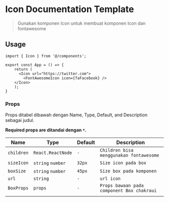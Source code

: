 # Icon Documentation Template

> Gunakan komponen Icon untuk membuat komponen Icon dan fontawesome

## Usage

```tsx
import { Icon } from '@/components';

export const App = () => {
	return (
	  <Icon url="https://twitter.com">
        <FontAwesomeIcon icon={faFacebook} />
    </Icon>
	);
}
```

### Props

Props ditabel dibawah dengan Name, Type, Default, and Description sebagai judul.

**Required props are ditandai dengan `*`.**

| Name         | Type            | Default        | Description                                          |
| ------------ | --------------- | -------------- | --------------------------------------------------   |
| `children`    | `React.ReactNode`        |  `-`   | `Children bisa menggunakan fontawesome`         |
| `sizeIcon`    | `string` `number`        |  `32px`   | `Size icon pada box`         |
| `boxSize`    | `string` `number`        |  `45px`   | `Size box pada komponen`         |
| `url`    | `string`        |  `-`   | `url icon`         |
| `BoxProps`   | `props`         |   `-`          | `Props bawaan pada component Box chakraui`                                   |
                               |